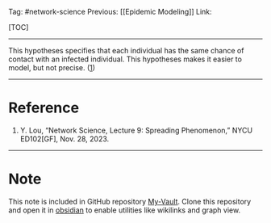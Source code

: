Tag: #network-science 
Previous: [[Epidemic Modeling]]
Link: 

[TOC]

---

This hypotheses specifies that each individual has the same chance of contact with an infected individual. This hypotheses makes it easier to model, but not precise. (<u>1</u>)

---

# Reference

1. Y. Lou, “Network Science, Lecture 9: Spreading Phenomenon,” NYCU ED102[GF], Nov. 28, 2023.

---

# Note

This note is included in GitHub repository [My-Vault](https://github.com/LittleD3092/My-Vault.git). Clone this repository and open it in [obsidian](https://obsidian.md/) to enable utilities like wikilinks and graph view.